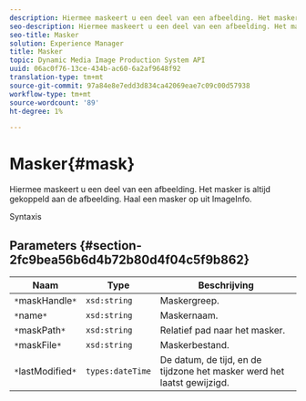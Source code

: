 ```yaml
---
description: Hiermee maskeert u een deel van een afbeelding. Het masker is altijd gekoppeld aan de afbeelding. Haal een masker op uit ImageInfo.
seo-description: Hiermee maskeert u een deel van een afbeelding. Het masker is altijd gekoppeld aan de afbeelding. Haal een masker op uit ImageInfo.
seo-title: Masker
solution: Experience Manager
title: Masker
topic: Dynamic Media Image Production System API
uuid: 06ac0f76-13ce-434b-ac60-6a2af9648f92
translation-type: tm+mt
source-git-commit: 97a84e8e7edd3d834ca42069eae7c09c00d57938
workflow-type: tm+mt
source-wordcount: '89'
ht-degree: 1%

---
```



# Masker{#mask}

Hiermee maskeert u een deel van een afbeelding. Het masker is altijd gekoppeld aan de afbeelding. Haal een masker op uit ImageInfo.

Syntaxis

## Parameters {#section-2fc9bea56b6d4b72b80d4f04c5f9b862}

| Naam | Type | Beschrijving |
|---|---|---|
| `*`maskHandle`*` | `xsd:string` | Maskergreep. |
| `*`name`*` | `xsd:string` | Maskernaam. |
| `*`maskPath`*` | `xsd:string` | Relatief pad naar het masker. |
| `*`maskFile`*` | `xsd:string` | Maskerbestand. |
| `*`lastModified`*` | `types:dateTime` | De datum, de tijd, en de tijdzone het masker werd het laatst gewijzigd. |

